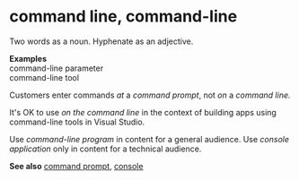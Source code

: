 # command line, command-line

Two words as a noun. Hyphenate as an adjective.

**Examples**  
command-line parameter   
command-line tool

Customers enter commands *at* a *command prompt*, not *on* a *command line.*

It's OK to use *on the command line* in the context of building apps using command-line tools in Visual Studio.

Use *command-line program* in content for a general audience. Use *console application* only in content for a technical audience. 

**See also** [command prompt](/style-guide/a-z-word-list-term-collections/c/command-prompt), [console](/style-guide/a-z-word-list-term-collections/c/console)
